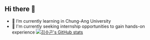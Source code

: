## Hi there 👋
- 🌱 I’m currently learning in Chung-Ang University
- 💼 I'm currently seeking internship opportunities to gain hands-on experience
[![김수곤's GitHub stats](https://github-readme-stats.vercel.app/api?username=rocknroll17&locale=kr)](https://github.com/anuraghazra/github-readme-stats)
<!--
**rocknroll17/rocknroll17** is a ✨ _special_ ✨ repository because its `README.md` (this file) appears on your GitHub profile.

Here are some ideas to get you started:

- 🔭 I’m currently working on ...
- 🌱 I’m currently learning ...
- 👯 I’m looking to collaborate on ...
- 🤔 I’m looking for help with ...
- 💬 Ask me about ...
- 📫 How to reach me: ...
- 😄 Pronouns: ...
- ⚡ Fun fact: ...
-->
